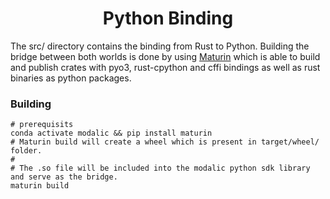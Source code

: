 <h1 align="center">
  <b>Python Binding</b><br>
</h1>

The src/ directory contains the binding from Rust to Python. Building the bridge between both
worlds is done by using [Maturin](https://github.com/PyO3/maturin) which is able to build and publish
crates with pyo3, rust-cpython and cffi bindings as well as rust binaries as python packages.

### Building

```shell
# prerequisits
conda activate modalic && pip install maturin
# Maturin build will create a wheel which is present in target/wheel/ folder.
#
# The .so file will be included into the modalic python sdk library and serve as the bridge.
maturin build
```
